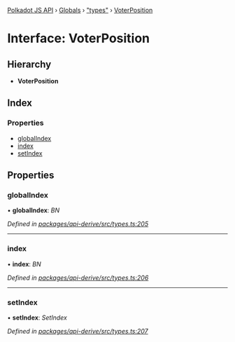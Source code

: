 [Polkadot JS API](../README.md) › [Globals](../globals.md) › ["types"](../modules/_types_.md) › [VoterPosition](_types_.voterposition.md)

# Interface: VoterPosition

## Hierarchy

* **VoterPosition**

## Index

### Properties

* [globalIndex](_types_.voterposition.md#globalindex)
* [index](_types_.voterposition.md#index)
* [setIndex](_types_.voterposition.md#setindex)

## Properties

###  globalIndex

• **globalIndex**: *BN*

*Defined in [packages/api-derive/src/types.ts:205](https://github.com/polkadot-js/api/blob/bd2e690261/packages/api-derive/src/types.ts#L205)*

___

###  index

• **index**: *BN*

*Defined in [packages/api-derive/src/types.ts:206](https://github.com/polkadot-js/api/blob/bd2e690261/packages/api-derive/src/types.ts#L206)*

___

###  setIndex

• **setIndex**: *SetIndex*

*Defined in [packages/api-derive/src/types.ts:207](https://github.com/polkadot-js/api/blob/bd2e690261/packages/api-derive/src/types.ts#L207)*
